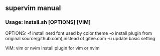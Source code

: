 ## supervim manual
### Usage: install.sh [OPTIONS] [VIM]
OPTIONS:
		-f				install nerd font used by color theme
		-o				install plugin from original source(github.com),instead of gitee.com
		-u				update basic setting

VIM:
		vim or nvim		Install plugin for vim or nvim
